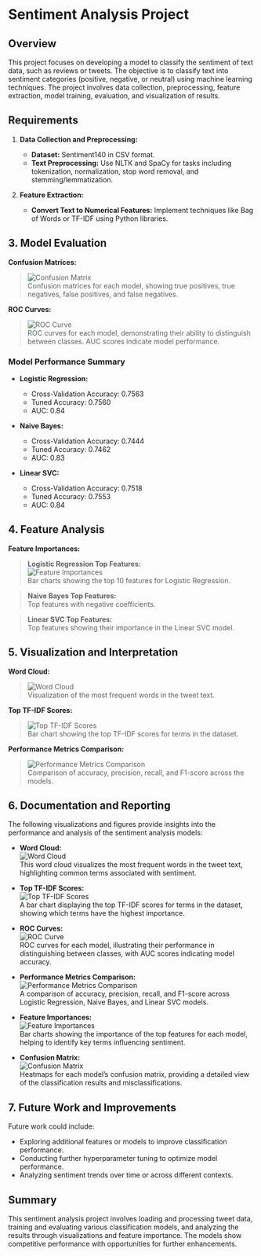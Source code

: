 # Sentiment Analysis Project

## Overview

This project focuses on developing a model to classify the sentiment of text data, such as reviews or tweets. The objective is to classify text into sentiment categories (positive, negative, or neutral) using machine learning techniques. The project involves data collection, preprocessing, feature extraction, model training, evaluation, and visualization of results.

## Requirements

1. **Data Collection and Preprocessing:**
   - **Dataset:** Sentiment140 in CSV format.
   - **Text Preprocessing:** Use NLTK and SpaCy for tasks including tokenization, normalization, stop word removal, and stemming/lemmatization.

2. **Feature Extraction:**
   - **Convert Text to Numerical Features:** Implement techniques like Bag of Words or TF-IDF using Python libraries.

## 3. Model Evaluation

**Confusion Matrices:**

> ![Confusion Matrix](Twitter_Sentiment_Analysis/results/confusion_matrix.png)  
> Confusion matrices for each model, showing true positives, true negatives, false positives, and false negatives.

**ROC Curves:**

> ![ROC Curve](Twitter_Sentiment_Analysis/results/roc_curve.png)  
> ROC curves for each model, demonstrating their ability to distinguish between classes. AUC scores indicate model performance.

### Model Performance Summary

- **Logistic Regression:**  
  - Cross-Validation Accuracy: 0.7563  
  - Tuned Accuracy: 0.7560  
  - AUC: 0.84

- **Naive Bayes:**  
  - Cross-Validation Accuracy: 0.7444  
  - Tuned Accuracy: 0.7462  
  - AUC: 0.83

- **Linear SVC:**  
  - Cross-Validation Accuracy: 0.7518  
  - Tuned Accuracy: 0.7553  
  - AUC: 0.84

## 4. Feature Analysis

**Feature Importances:**

> **Logistic Regression Top Features:**  
> ![Feature Importances](Twitter_Sentiment_Analysis/results/feature_importances.png)  
> Bar charts showing the top 10 features for Logistic Regression.

> **Naive Bayes Top Features:**  
> Top features with negative coefficients.

> **Linear SVC Top Features:**  
> Top features showing their importance in the Linear SVC model.

## 5. Visualization and Interpretation

**Word Cloud:**

> ![Word Cloud](Twitter_Sentiment_Analysis/results/word_cloud.png)  
> Visualization of the most frequent words in the tweet text.

**Top TF-IDF Scores:**

> ![Top TF-IDF Scores](Twitter_Sentiment_Analysis/results/top_tfidf_scores.png)  
> Bar chart showing the top TF-IDF scores for terms in the dataset.

**Performance Metrics Comparison:**

> ![Performance Metrics Comparison](Twitter_Sentiment_Analysis/results/performance_metrics_comparison.png)  
> Comparison of accuracy, precision, recall, and F1-score across the models.

## 6. Documentation and Reporting

The following visualizations and figures provide insights into the performance and analysis of the sentiment analysis models:

- **Word Cloud:**  
  ![Word Cloud](Twitter_Sentiment_Analysis/results/word_cloud.png)  
  This word cloud visualizes the most frequent words in the tweet text, highlighting common terms associated with sentiment.

- **Top TF-IDF Scores:**  
  ![Top TF-IDF Scores](Twitter_Sentiment_Analysis/results/top_tfidf_scores.png)  
  A bar chart displaying the top TF-IDF scores for terms in the dataset, showing which terms have the highest importance.

- **ROC Curves:**  
  ![ROC Curve](Twitter_Sentiment_Analysis/results/roc_curve.png)  
  ROC curves for each model, illustrating their performance in distinguishing between classes, with AUC scores indicating model accuracy.

- **Performance Metrics Comparison:**  
  ![Performance Metrics Comparison](Twitter_Sentiment_Analysis/results/performance_metrics_comparison.png)  
  A comparison of accuracy, precision, recall, and F1-score across Logistic Regression, Naive Bayes, and Linear SVC models.

- **Feature Importances:**  
  ![Feature Importances](Twitter_Sentiment_Analysis/results/feature_importances.png)  
  Bar charts showing the importance of the top features for each model, helping to identify key terms influencing sentiment.

- **Confusion Matrix:**  
  ![Confusion Matrix](Twitter_Sentiment_Analysis/results/confusion_matrix.png)  
  Heatmaps for each model’s confusion matrix, providing a detailed view of the classification results and misclassifications.

## 7. Future Work and Improvements

Future work could include:

- Exploring additional features or models to improve classification performance.
- Conducting further hyperparameter tuning to optimize model performance.
- Analyzing sentiment trends over time or across different contexts.

## Summary

This sentiment analysis project involves loading and processing tweet data, training and evaluating various classification models, and analyzing the results through visualizations and feature importance. The models show competitive performance with opportunities for further enhancements.

